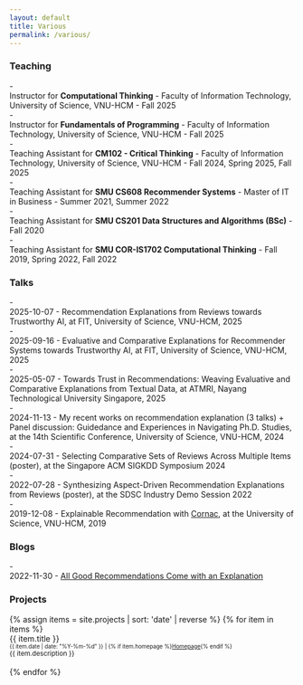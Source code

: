 ```yaml
---
layout: default
title: Various
permalink: /various/
---
```


<h3 class="home-section__header">Teaching</h3>
- <div class="teaching-item">Instructor for <strong>Computational Thinking</strong> - Faculty of Information Technology, University of Science, VNU-HCM - Fall 2025</div>
- <div class="teaching-item">Instructor for <strong>Fundamentals of Programming</strong> - Faculty of Information Technology, University of Science, VNU-HCM - Fall 2025</div>
- <div class="teaching-item">Teaching Assistant for <strong>CM102 - Critical Thinking</strong> - Faculty of Information Technology, University of Science, VNU-HCM - Fall 2024, Spring 2025, Fall 2025</div>
- <div class="teaching-item">Teaching Assistant for <strong>SMU CS608 Recommender Systems</strong> - Master of IT in Business - Summer 2021, Summer 2022</div>
- <div class="teaching-item">Teaching Assistant for <strong>SMU CS201 Data Structures and Algorithms (BSc)</strong> - Fall 2020</div>
- <div class="teaching-item">Teaching Assistant for <strong>SMU COR-IS1702 Computational Thinking</strong> - Fall 2019, Spring 2022, Fall 2022</div>

<h3 class="home-section__header">Talks</h3>
- <div class="talk-item">2025-10-07 - Recommendation Explanations from Reviews towards Trustworthy AI, at FIT, University of Science, VNU-HCM, 2025</div>
- <div class="talk-item">2025-09-16 - Evaluative and Comparative Explanations for Recommender Systems towards Trustworthy AI, at FIT, University of Science, VNU-HCM, 2025</div>
- <div class="talk-item">2025-05-07 - Towards Trust in Recommendations: Weaving Evaluative and Comparative Explanations from Textual Data, at ATMRI, Nayang Technological University Singapore, 2025</div>
- <div class="talk-item">2024-11-13 - My recent works on recommendation explanation (3 talks) + Panel discussion: Guidedance and Experiences in Navigating Ph.D. Studies, at the 14th Scientific Conference, University of Science, VNU-HCM, 2024</div>
- <div class="talk-item">2024-07-31 - Selecting Comparative Sets of Reviews Across Multiple Items (poster), at the Singapore ACM SIGKDD Symposium 2024</div>
- <div class="talk-item">2022-07-28 - Synthesizing Aspect-Driven Recommendation Explanations from Reviews (poster), at the SDSC Industry Demo Session 2022</div>
- <div class="talk-item">2019-12-08 - Explainable Recommendation with <a href="https://github.com/PreferredAI/cornac">Cornac</a>, at the University of Science, VNU-HCM, 2019</div>

<h3 class="home-section__header">Blogs</h3>
- <div class="talk-item">2022-11-30 - <a href="https://preferred.ai/recommendation-explanation/">All Good Recommendations Come with an Explanation</a></div>


<h3 class="home-section__header">Projects</h3>
{% assign items = site.projects | sort: 'date' | reverse %}
{% for item in items %}
<div>
  <div>
    {{ item.title }}
  </div>
  <div>
    <small>
        <small>
            {{ item.date | date: "%Y-%m-%d" }} | 
        </small>
        <small>
            {% if item.homepage %}<a href="{{ item.homepage }}">Homepage</a>{% endif %}
        </small>
    </small>
  </div>
  <div>
    <small>
        {{ item.description }}
    </small>
  </div>
</div>
<br>
{% endfor %}